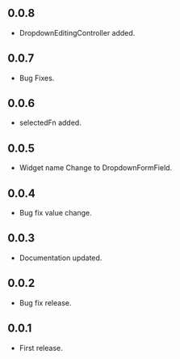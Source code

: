 ## 0.0.8

* DropdownEditingController added.

## 0.0.7

* Bug Fixes.

## 0.0.6

* selectedFn added.

## 0.0.5

* Widget name Change to DropdownFormField.

## 0.0.4

* Bug fix value change.

## 0.0.3

* Documentation updated.

## 0.0.2

* Bug fix release.

## 0.0.1

* First release.
